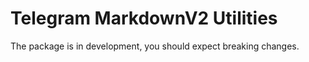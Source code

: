 # Telegram MarkdownV2 Utilities

The package is in development, you should expect breaking changes.
